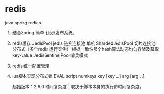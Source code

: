 # redis
java spring redies

1. 结合Spring 简单 订阅/发布系统。
2. redis缓存
   JedisPool jedis 链接连接池 单机
   ShardedJedisPool 切片连接池 分布式（多个redis 运行实例） 根据一致性那个hash算法动态均匀存储及获取key-value
   JedisSentinelPool 哨兵模式
3. redis 统一配置管理
4. lua脚本实现分布式锁
    EVAL script numkeys key [key ...] arg [arg ...]

    起始版本：2.6.0
    时间复杂度：取决于脚本本身的执行的时间复杂度。
